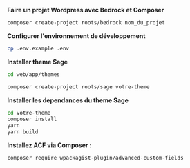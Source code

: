 **Faire un projet Wordpress avec Bedrock et Composer**
```bash
composer create-project roots/bedrock nom_du_projet
```

**Configurer l'environnement de développement**
```bash
cp .env.example .env
```

**Installer theme Sage**
```bash
cd web/app/themes
```
```bash
composer create-project roots/sage votre-theme
```

**Installer les dependances du theme Sage**
```bash
cd votre-theme
composer install
yarn
yarn build
```

**Installez ACF via Composer :**
```bash
composer require wpackagist-plugin/advanced-custom-fields
```
